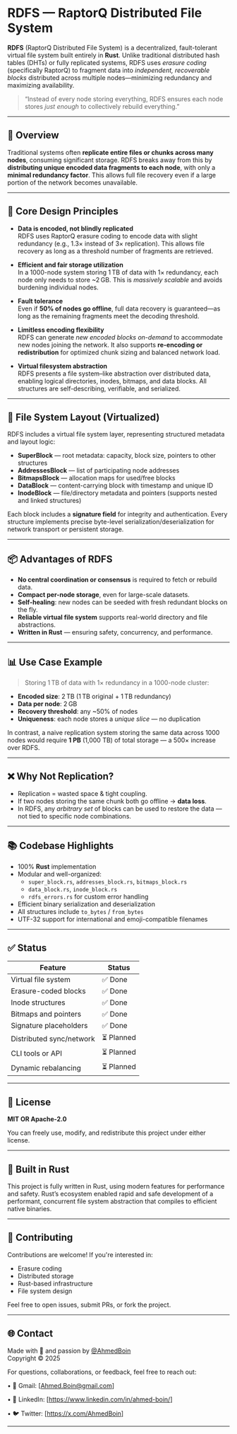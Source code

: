 # RDFS — RaptorQ Distributed File System

**RDFS** (RaptorQ Distributed File System) is a decentralized, fault-tolerant virtual file system built entirely in **Rust**. Unlike traditional distributed hash tables (DHTs) or fully replicated systems, RDFS uses *erasure coding* (specifically RaptorQ) to fragment data into *independent, recoverable blocks* distributed across multiple nodes—minimizing redundancy and maximizing availability.

> “Instead of every node storing everything, RDFS ensures each node stores *just enough* to collectively rebuild everything.”

---

## 🚀 Overview

Traditional systems often **replicate entire files or chunks across many nodes**, consuming significant storage. RDFS breaks away from this by **distributing unique encoded data fragments to each node**, with only a **minimal redundancy factor**. This allows full file recovery even if a large portion of the network becomes unavailable.

---

## 🔧 Core Design Principles

- **Data is encoded, not blindly replicated**  
  RDFS uses RaptorQ erasure coding to encode data with slight redundancy (e.g., 1.3× instead of 3× replication). This allows file recovery as long as a threshold number of fragments are retrieved.

- **Efficient and fair storage utilization**  
  In a 1000-node system storing 1 TB of data with 1× redundancy, each node only needs to store ~2 GB. This is *massively scalable* and avoids burdening individual nodes.

- **Fault tolerance**  
  Even if **50% of nodes go offline**, full data recovery is guaranteed—as long as the remaining fragments meet the decoding threshold.

- **Limitless encoding flexibility**  
  RDFS can generate *new encoded blocks on-demand* to accommodate new nodes joining the network. It also supports **re-encoding or redistribution** for optimized chunk sizing and balanced network load.

- **Virtual filesystem abstraction**  
  RDFS presents a file system–like abstraction over distributed data, enabling logical directories, inodes, bitmaps, and data blocks. All structures are self-describing, verifiable, and serialized.

---

## 📁 File System Layout (Virtualized)

RDFS includes a virtual file system layer, representing structured metadata and layout logic:

- **SuperBlock** — root metadata: capacity, block size, pointers to other structures
- **AddressesBlock** — list of participating node addresses
- **BitmapsBlock** — allocation maps for used/free blocks
- **DataBlock** — content-carrying block with timestamp and unique ID
- **InodeBlock** — file/directory metadata and pointers (supports nested and linked structures)

Each block includes a **signature field** for integrity and authentication. Every structure implements precise byte-level serialization/deserialization for network transport or persistent storage.

---

## 📦 Advantages of RDFS

- **No central coordination or consensus** is required to fetch or rebuild data.
- **Compact per-node storage**, even for large-scale datasets.
- **Self-healing**: new nodes can be seeded with fresh redundant blocks on the fly.
- **Reliable virtual file system** supports real-world directory and file abstractions.
- **Written in Rust** — ensuring safety, concurrency, and performance.

---

## 📊 Use Case Example

> Storing 1 TB of data with 1× redundancy in a 1000-node cluster:

- **Encoded size**: 2 TB (1 TB original + 1 TB redundancy)
- **Data per node**: 2 GB
- **Recovery threshold**: any ~50% of nodes
- **Uniqueness**: each node stores a *unique slice* — no duplication

In contrast, a naive replication system storing the same data across 1000 nodes would require **1 PB** (1,000 TB) of total storage — a 500× increase over RDFS.

---

## ❌ Why Not Replication?

- Replication = wasted space & tight coupling.
- If two nodes storing the same chunk both go offline → **data loss**.
- In RDFS, any *arbitrary set* of blocks can be used to restore the data — not tied to specific node combinations.

---

## 📚 Codebase Highlights

- 100% **Rust** implementation
- Modular and well-organized:
  - `super_block.rs`, `addresses_block.rs`, `bitmaps_block.rs`
  - `data_block.rs`, `inode_block.rs`
  - `rdfs_errors.rs` for custom error handling
- Efficient binary serialization and deserialization
- All structures include `to_bytes` / `from_bytes`
- UTF-32 support for international and emoji-compatible filenames

---

## ✅ Status

| Feature                   | Status |
|---------------------------|--------|
| Virtual file system       | ✅ Done |
| Erasure-coded blocks      | ✅ Done |
| Inode structures          | ✅ Done |
| Bitmaps and pointers      | ✅ Done |
| Signature placeholders    | ✅ Done |
| Distributed sync/network  | ⏳ Planned |
| CLI tools or API          | ⏳ Planned |
| Dynamic rebalancing       | ⏳ Planned |

---

## 📎 License

**MIT OR Apache-2.0**

You can freely use, modify, and redistribute this project under either license.

---

## 🦀 Built in Rust

This project is fully written in Rust, using modern features for performance and safety. Rust’s ecosystem enabled rapid and safe development of a performant, concurrent file system abstraction that compiles to efficient native binaries.

---

## 🙌 Contributing

Contributions are welcome! If you're interested in:

- Erasure coding
- Distributed storage
- Rust-based infrastructure
- File system design

Feel free to open issues, submit PRs, or fork the project.

---

## 🌐 Contact

Made with 🦀 and passion by [@AhmedBoin](https://github.com/AhmedBoin)  
Copyright © 2025

For questions, collaborations, or feedback, feel free to reach out:

• 📧 Gmail: [Ahmed.Boin@gmail.com]

• 💼 LinkedIn: [https://www.linkedin.com/in/ahmed-boin/]

• 🐦 Twitter: [https://x.com/AhmedBoin]

---